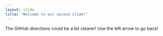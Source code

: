 ```yaml
---
layout: slide
title: "Welcome to our second slide!"
---
```

The GitHub directions could be a bit clearer!
Use the left arrow to go back!
